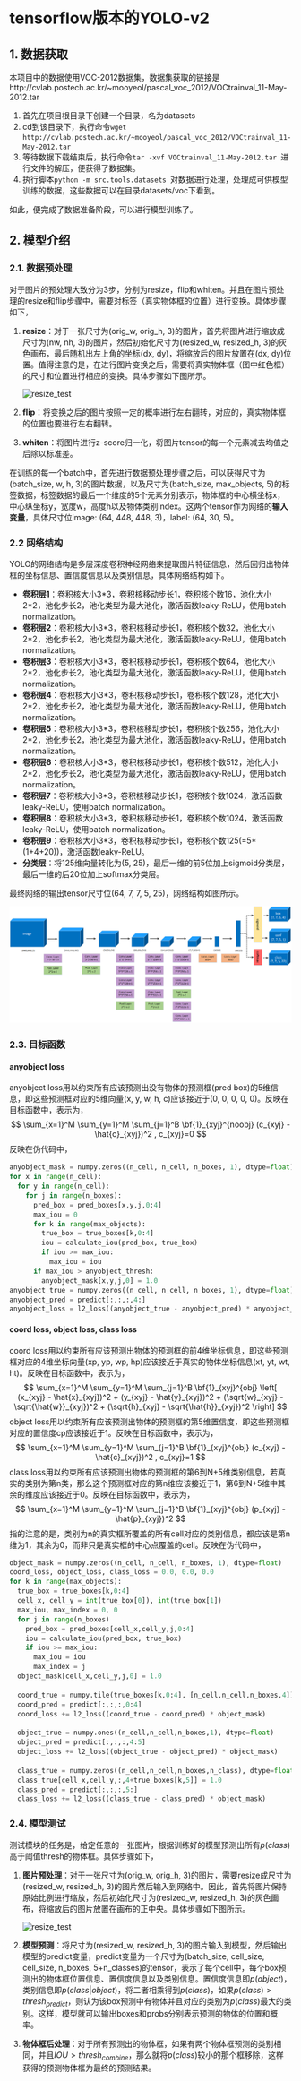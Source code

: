 # tensorflow版本的YOLO-v2

## 1. 数据获取

本项目中的数据使用VOC-2012数据集，数据集获取的链接是http://cvlab.postech.ac.kr/~mooyeol/pascal_voc_2012/VOCtrainval_11-May-2012.tar

1. 首先在项目根目录下创建一个目录，名为datasets
2. cd到该目录下，执行命令`wget http://cvlab.postech.ac.kr/~mooyeol/pascal_voc_2012/VOCtrainval_11-May-2012.tar`
3. 等待数据下载结束后，执行命令`tar -xvf VOCtrainval_11-May-2012.tar `进行文件的解压，便获得了数据集。
4. 执行脚本`python -m src.tools.datasets `对数据进行处理，处理成可供模型训练的数据，这些数据可以在目录datasets/voc下看到。

如此，便完成了数据准备阶段，可以进行模型训练了。



## 2. 模型介绍

### 2.1. 数据预处理

对于图片的预处理大致分为3步，分别为resize，flip和whiten。并且在图片预处理的resize和flip步骤中，需要对标签（真实物体框的位置）进行变换。具体步骤如下，

1.  **resize**：对于一张尺寸为(orig_w, orig_h, 3)的图片，首先将图片进行缩放成尺寸为(nw, nh, 3)的图片，然后初始化尺寸为(resized_w, resized_h, 3)的灰色画布，最后随机出左上角的坐标(dx, dy)，将缩放后的图片放置在(dx, dy)位置。值得注意的是，在进行图片变换之后，需要将真实物体框（图中红色框）的尺寸和位置进行相应的变换。具体步骤如下图所示。

    ![resize_test](others/pictures/resize_train.png)

2.  **flip**：将变换之后的图片按照一定的概率进行左右翻转，对应的，真实物体框的位置也要进行左右翻转。

3.  **whiten**：将图片进行z-score归一化，将图片tensor的每一个元素减去均值之后除以标准差。

在训练的每一个batch中，首先进行数据预处理步骤之后，可以获得尺寸为(batch_size, w, h, 3)的图片数据，以及尺寸为(batch_size, max_objects, 5)的标签数据，标签数据的最后一个维度的5个元素分别表示，物体框的中心横坐标x，中心纵坐标y，宽度w，高度h以及物体类别index。这两个tensor作为网络的**输入变量**，具体尺寸位image: (64, 448, 448, 3)，label: (64, 30, 5)。



### 2.2 网络结构

YOLO的网络结构是多层深度卷积神经网络来提取图片特征信息，然后回归出物体框的坐标信息、置信度信息以及类别信息，具体网络结构如下。

-   **卷积层1**：卷积核大小3\*3，卷积核移动步长1，卷积核个数16，池化大小2*2，池化步长2，池化类型为最大池化，激活函数leaky-ReLU，使用batch normalization。
-   **卷积层2**：卷积核大小3\*3，卷积核移动步长1，卷积核个数32，池化大小2*2，池化步长2，池化类型为最大池化，激活函数leaky-ReLU，使用batch normalization。
-   **卷积层3**：卷积核大小3\*3，卷积核移动步长1，卷积核个数64，池化大小2*2，池化步长2，池化类型为最大池化，激活函数leaky-ReLU，使用batch normalization。
-   **卷积层4**：卷积核大小3\*3，卷积核移动步长1，卷积核个数128，池化大小2*2，池化步长2，池化类型为最大池化，激活函数leaky-ReLU，使用batch normalization。
-   **卷积层5**：卷积核大小3\*3，卷积核移动步长1，卷积核个数256，池化大小2*2，池化步长2，池化类型为最大池化，激活函数leaky-ReLU，使用batch normalization。
-   **卷积层6**：卷积核大小3\*3，卷积核移动步长1，卷积核个数512，池化大小2*2，池化步长2，池化类型为最大池化，激活函数leaky-ReLU，使用batch normalization。
-   **卷积层7**：卷积核大小3\*3，卷积核移动步长1，卷积核个数1024，激活函数leaky-ReLU，使用batch normalization。
-   **卷积层8**：卷积核大小3\*3，卷积核移动步长1，卷积核个数1024，激活函数leaky-ReLU，使用batch normalization。
-   **卷积层9**：卷积核大小3\*3，卷积核移动步长1，卷积核个数125(=5\*(1+4+20))，激活函数leaky-ReLU。
-   **分类层**：将125维向量转化为(5, 25)，最后一维的前5位加上sigmoid分类层，最后一维的后20位加上softmax分类层。

最终网络的输出tensor尺寸位(64, 7, 7, 5, 25)，网络结构如图所示。

![resize_test](others/pictures/network.png)



### 2.3. 目标函数

#### anyobject loss

anyobject loss用以约束所有应该预测出没有物体的预测框(pred box)的5维信息，即这些预测框对应的5维向量(x, y, w, h, c)应该接近于(0, 0, 0, 0, 0)。反映在目标函数中，表示为，
$$
\sum_{x=1}^M \sum_{y=1}^M \sum_{j=1}^B \bf{1}_{xyj}^{noobj} (c_{xyj} - \hat{c}_{xyj})^2 , c_{xyj}=0
$$
反映在伪代码中，

```python
anyobject_mask = numpy.zeros((n_cell, n_cell, n_boxes, 1), dtype=float)
for x in range(n_cell):
  for y in range(n_cell):
    for j in range(n_boxes):
      pred_box = pred_boxes[x,y,j,0:4]
      max_iou = 0
      for k in range(max_objects):
        true_box = true_boxes[k,0:4]
        iou = calculate_iou(pred_box, true_box)
        if iou >= max_iou:
          max_iou = iou
      if max_iou > anyobject_thresh:
        anyobject_mask[x,y,j,0] = 1.0
anyobject_true = numpy.zeros((n_cell, n_cell, n_boxes, 1), dtype=float)
anyobject_pred = predict[:,:,:,4:]
anyobject_loss = l2_loss((anyobject_true - anyobject_pred) * anyobject_mask)
```



#### coord loss, object loss, class loss

coord loss用以约束所有应该预测出物体的预测框的前4维坐标信息，即这些预测框对应的4维坐标向量(xp, yp, wp, hp)应该接近于真实的物体坐标信息(xt, yt, wt, ht)。反映在目标函数中，表示为，
$$
\sum_{x=1}^M \sum_{y=1}^M \sum_{j=1}^B \bf{1}_{xyj}^{obj} \left[ (x_{xyj} - \hat{x}_{xyj})^2 + (y_{xyj} - \hat{y}_{xyj})^2 + (\sqrt{w}_{xyj} - \sqrt{\hat{w}}_{xyj})^2 + (\sqrt{h}_{xyj} - \sqrt{\hat{h}}_{xyj})^2 \right]
$$
object loss用以约束所有应该预测出物体的预测框的第5维置信度，即这些预测框对应的置信度cp应该接近于1。反映在目标函数中，表示为，
$$
\sum_{x=1}^M \sum_{y=1}^M \sum_{j=1}^B \bf{1}_{xyj}^{obj} (c_{xyj} - \hat{c}_{xyj})^2 , c_{xyj}=1
$$
class loss用以约束所有应该预测出物体的预测框的第6到N+5维类别信息，若真实的类别为第n类，那么这个预测框对应的第n维应该接近于1，第6到N+5维中其余的维度应该接近于0。反映在目标函数中，表示为，
$$
\sum_{x=1}^M \sum_{y=1}^M \sum_{j=1}^B \bf{1}_{xyj}^{obj} (p_{xyj} - \hat{p}_{xyj})^2
$$
指的注意的是，类别为n的真实框所覆盖的所有cell对应的类别信息，都应该是第n维为1，其余为0，而非只是真实框的中心点覆盖的cell。反映在伪代码中，

```python
object_mask = numpy.zeros((n_cell, n_cell, n_boxes, 1), dtype=float)
coord_loss, object_loss, class_loss = 0.0, 0.0, 0.0
for k in range(max_objects):
  true_box = true_boxes[k,0:4]
  cell_x, cell_y = int(true_box[0]), int(true_box[1])
  max_iou, max_index = 0, 0
  for j in range(n_boxes)
  	pred_box = pred_boxes[cell_x,cell_y,j,0:4]
    iou = calculate_iou(pred_box, true_box)
    if iou >= max_iou:
      max_iou = iou
      max_index = j
  object_mask[cell_x,cell_y,j,0] = 1.0
  
  coord_true = numpy.tile(true_boxes[k,0:4], [n_cell,n_cell,n_boxes,4])
  coord_pred = predict[:,:,:,0:4]
  coord_loss += l2_loss((coord_true - coord_pred) * object_mask)
  
  object_true = numpy.ones((n_cell,n_cell,n_boxes,1), dtype=float)
  object_pred = predict[:,:,:,4:5]
  object_loss += l2_loss((object_true - object_pred) * object_mask)
  
  class_true = numpy.zeros((n_cell,n_cell,n_boxes,n_class), dtype=float)
  class_true[cell_x,cell_y,:,4+true_boxes[k,5]] = 1.0
  class_pred = predict[:,:,:,5:]
  class_loss += l2_loss((class_true - class_pred) * object_mask)
```



### 2.4. 模型测试

测试模块的任务是，给定任意的一张图片，根据训练好的模型预测出所有$p(class)$高于阈值thresh的物体框。具体步骤如下，

1.  **图片预处理**：对于一张尺寸为(orig_w, orig_h, 3)的图片，需要resize成尺寸为(resized_w, resized_h, 3)的图片然后输入到网络中。因此，首先将图片保持原始比例进行缩放，然后初始化尺寸为(resized_w, resized_h, 3)的灰色画布，将缩放后的图片放置在画布的正中央。具体步骤如下图所示。

    ![resize_test](others/pictures/resize_test.png)

2.  **模型预测**：将尺寸为(resized_w, resized_h, 3)的图片输入到模型，然后输出模型的predict变量，predict变量为一个尺寸为(batch_size, cell_size, cell_size, n_boxes, 5+n_classes)的tensor，表示了每个cell中，每个box预测出的物体框位置信息、置信度信息以及类别信息。置信度信息即$p(object)$，类别信息即$p(class|object)$，将二者相乘得到$p(class)$，如果$p(class) > thresh_{predict}$，则认为该box预测中有物体并且对应的类别为$p(class)$最大的类别。这样，模型就可以输出boxes和probs分别表示预测的物体的位置和概率。

3.  **物体框后处理**：对于所有预测出的物体框，如果有两个物体框预测的类别相同，并且$IOU > thresh_{combine}$，那么就将$p(class)$较小的那个框移除，这样获得的预测物体框为最终的预测结果。